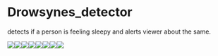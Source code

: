 # Drowsynes_detector
detects if a person is feeling sleepy and alerts viewer about the same.

[![](https://sourcerer.io/fame/uchihabloodline/uchihabloodline/Drowsynes_detector/images/0)](https://sourcerer.io/fame/uchihabloodline/uchihabloodline/Drowsynes_detector/links/0)[![](https://sourcerer.io/fame/uchihabloodline/uchihabloodline/Drowsynes_detector/images/1)](https://sourcerer.io/fame/uchihabloodline/uchihabloodline/Drowsynes_detector/links/1)[![](https://sourcerer.io/fame/uchihabloodline/uchihabloodline/Drowsynes_detector/images/2)](https://sourcerer.io/fame/uchihabloodline/uchihabloodline/Drowsynes_detector/links/2)[![](https://sourcerer.io/fame/uchihabloodline/uchihabloodline/Drowsynes_detector/images/3)](https://sourcerer.io/fame/uchihabloodline/uchihabloodline/Drowsynes_detector/links/3)[![](https://sourcerer.io/fame/uchihabloodline/uchihabloodline/Drowsynes_detector/images/4)](https://sourcerer.io/fame/uchihabloodline/uchihabloodline/Drowsynes_detector/links/4)[![](https://sourcerer.io/fame/uchihabloodline/uchihabloodline/Drowsynes_detector/images/5)](https://sourcerer.io/fame/uchihabloodline/uchihabloodline/Drowsynes_detector/links/5)[![](https://sourcerer.io/fame/uchihabloodline/uchihabloodline/Drowsynes_detector/images/6)](https://sourcerer.io/fame/uchihabloodline/uchihabloodline/Drowsynes_detector/links/6)[![](https://sourcerer.io/fame/uchihabloodline/uchihabloodline/Drowsynes_detector/images/7)](https://sourcerer.io/fame/uchihabloodline/uchihabloodline/Drowsynes_detector/links/7)
